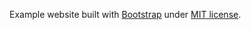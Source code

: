 Example website built with [Bootstrap](http://getbootstrap.com) under
[MIT license](http://opensource.org/licenses/mit-license.html).
